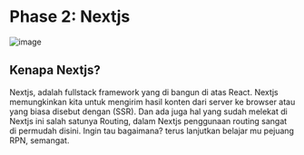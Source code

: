 # Phase 2: Nextjs
![image](https://i.pinimg.com/564x/32/9a/d8/329ad85f4ab2047cae13d582274f9270.jpg)

## Kenapa Nextjs?
Nextjs, adalah fullstack framework yang di bangun di atas React. Nextjs memungkinkan kita untuk mengirim hasil konten dari server ke browser atau yang biasa disebut dengan (SSR). Dan ada juga hal yang sudah melekat di Nextjs ini salah satunya Routing,
dalam Nextjs penggunaan routing sangat di permudah disini. Ingin tau bagaimana? terus lanjutkan belajar mu pejuang RPN, semangat. 


